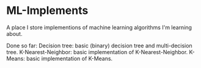 # ML-Implements
A place I store implementions of machine learning algorithms I'm learning about.

Done so far:
  Decision tree: basic (binary) decision tree and multi-decision tree.
  K-Nearest-Neighbor: basic implementation of K-Nearest-Neighbor.
  K-Means: basic implementation of K-Means.